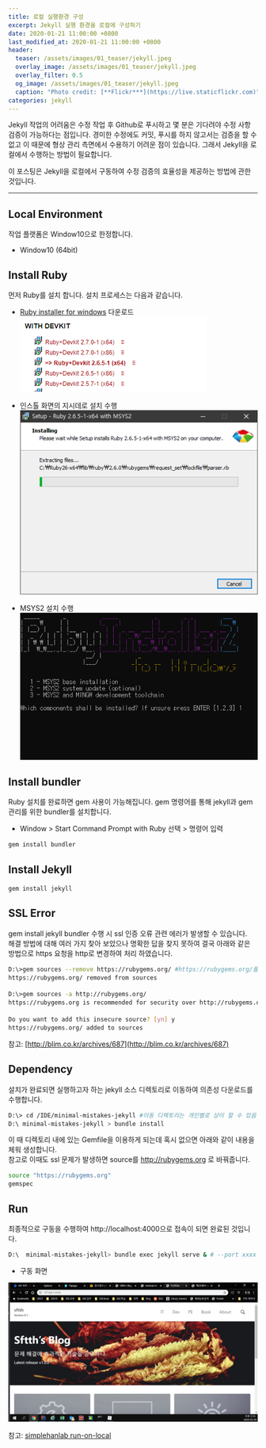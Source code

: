 ```yaml
---  
title: 로컬 실행환경 구성
excerpt: Jekyll 실행 환경을 로컬에 구성하기  
date: 2020-01-21 11:00:00 +0800
last_modified_at: 2020-01-21 11:00:00 +0800
header:
  teaser: /assets/images/01_teaser/jekyll.jpeg
  overlay_image: /assets/images/01_teaser/jekyll.jpeg
  overlay_filter: 0.5
  og_image: /assets/images/01_teaser/jekyll.jpeg
  caption: "Photo credit: [**Flickr***](https://live.staticflickr.com)"
categories: jekyll  
---
```


Jekyll 작업의 어려움은 수정 작업 후 Github로 푸시하고 몇 분은 기다려야 
수정 사항 검증이 가능하다는 점입니다. 경미한 수정에도 커밋, 푸시를 
하지 않고서는 검증을 할 수 없고 이 때문에 형상 관리 측면에서 
수용하기 어려운 점이 있습니다. 그래서 Jekyll을 로컬에서 수행하는 방법이 필요합니다. <p>
이 포스팅은 Jekyll을 로컬에서 구동하여 수정 검증의 효율성을 제공하는 방법에
관한 것입니다. 

---
## Local Environment
작업 플랫폼은 Window10으로 한정합니다.
- Window10 (64bit)

## Install Ruby
먼저 Ruby를 설치 합니다. 설치 프로세스는 다음과 같습니다.

- [Ruby installer for windows](https://rubyinstaller.org/downloads/) 다운로드 <br>
   ![Jekyll](/assets/images/jekyll/jekyll-localsetup001.png)

- 인스톨 화면의 지시데로 설치 수행 <br>
   ![Jekyll](/assets/images/jekyll/jekyll-localsetup002.png)

- MSYS2 설치 수행 <br>
   ![Jekyll](/assets/images/jekyll/jekyll-localsetup006.png)

## Install bundler
Ruby 설치를 완료하면 gem 사용이 가능해집니다. gem 명령어를 통해 jekyll과 gem관리를 위한 bundler를
설치합니다.

- Window > Start Command Prompt with Ruby 선택 > 명령어 입력

```sh 
gem install bundler
```

## Install Jekyll
```sh 
gem install jekyll
```

## SSL Error
gem install jekyll bundler 수행 시 ssl 인증 오류 관련 에러가 발생할 수 있습니다.<br>
해결 방법에 대해 여러 가지 찾아 보았으나 명확한 답을 찾지 못하여 결국 아래와 같은 방법으로 https
요청을 http로 변경하여 처리 하였습니다.

```sh 
D:\>gem sources --remove https://rubygems.org/ #https://rubygems.org/를 cache에서 제거
https://rubygems.org/ removed from sources

D:\>gem sources -a http://rubygems.org/
https://rubygems.org is recommended for security over http://rubygems.org/ #http://rubygems.org/ 추가

Do you want to add this insecure source? [yn] y
https://rubygems.org/ added to sources
```
참고: [http://blim.co.kr/archives/687](http://blim.co.kr/archives/687)

## Dependency
설치가 완료되면 실행하고자 하는 jekyll 소스 디렉토리로 이동하여 의존성 다운로드를 수행합니다.

```sh 
D:\> cd /IDE/minimal-mistakes-jekyll #이동 디렉토리는 개인별로 상이 할 수 있음
D:\ minimal-mistakes-jekyll > bundle install
```
이 때 디렉토리 내에 있는 Gemfile을 이용하게 되는데 혹시 없으면 아래와 같이 내용을 체워 생성합니다. <br>
참고로 이때도 ssl 문제가 발생하면 source를 http://rubygems.org 로 바꿔줍니다.

```sh
source "https://rubygems.org"
gemspec
```

## Run
최종적으로 구동을 수행하여 http://localhost:4000으로 접속이 되면 완료된 것입니다.

```sh 
D:\  minimal-mistakes-jekyll> bundle exec jekyll serve & # --port xxxx 옵션 지정 가능
```
- 구동 화면

![jekyll](/assets/images/jekyll/jekyll-localsetup008.png)

참고: [simplehanlab run-on-local](https://simplehanlab.github.io/jekyll/minimal-mistakes/run-on-local/)





